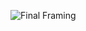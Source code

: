 

![Final Framing](https://github.com/JPSchloss/Disinfo2019Election/files/6871650/Final.Framing.pdfg)

